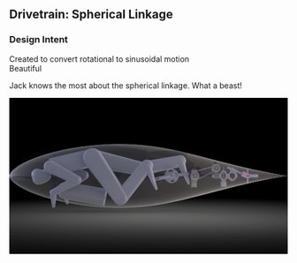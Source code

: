 
## Drivetrain: Spherical Linkage
### Design Intent
Created to convert rotational to sinusoidal motion  
 Beautiful
 
 Jack knows the most about the spherical linkage. What a beast!

![Drivetrain full assembly](assets/img/drive-img/Full_Drivetrain_Assembly.jpg)
